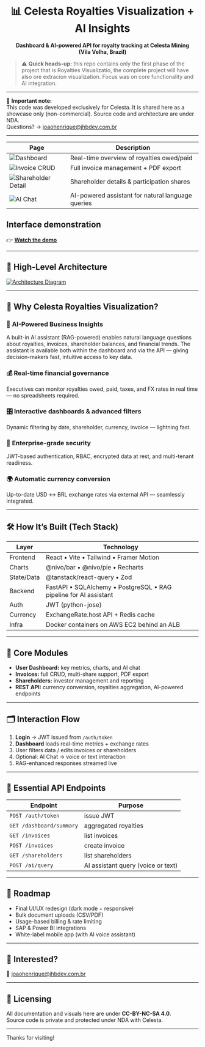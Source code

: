 <h1 align="center">📊 Celesta Royalties Visualization + AI Insights</h1>

<p align="center">
  <strong>Dashboard & AI-powered API for royalty tracking at Celesta Mining (Vila&nbsp;Velha, Brazil)</strong>
</p>

> ⚠️ **Quick heads-up:** this repo contains only the first phase of the project that is Royalties Visualizatio, the complete project will have also ore extracion visualization. Focus was on core functionality and AI integration.

---

🛑 **Important note:**  
This code was developed exclusively for Celesta. It is shared here as a showcase only (non-commercial). Source code and architecture are under NDA.  
Questions? → [joaohenrique@jhbdev.com.br](mailto:joaohenrique@jhbdev.com.br)

---

| Page | Description |
|------|-------------|
| ![Dashboard](https://via.placeholder.com/150) | Real-time overview of royalties owed/paid |
| ![Invoice CRUD](https://via.placeholder.com/150) | Full invoice management + PDF export |
| ![Shareholder Detail](https://via.placeholder.com/150) | Shareholder details & participation shares |
| ![AI Chat](https://via.placeholder.com/150) | AI-powered assistant for natural language queries |

## Interface demonstration  
👉 **[Watch the demo](https://youtu.be/your-demo-link)**

---

## 📸 High-Level Architecture  

[![Architecture Diagram]([https://via.placeholder.com/600x300)](https://via.placeholder.com/1200x600](https://drive.google.com/uc?export=view&id=1pPPMhQAQMNNI_a55dDZvKNXDd89C5q83)](https://drive.google.com/uc?export=view&id=1pPPMhQAQMNNI_a55dDZvKNXDd89C5q83))

---

## 🚀 Why Celesta Royalties Visualization?

### 🤖 **AI-Powered Business Insights**  
A built-in AI assistant (RAG-powered) enables natural language questions about royalties, invoices, shareholder balances, and financial trends. The assistant is available both within the dashboard and via the API — giving decision-makers fast, intuitive access to key data.

### 💰 **Real-time financial governance**  
Executives can monitor royalties owed, paid, taxes, and FX rates in real time — no spreadsheets required.

### 🎛 **Interactive dashboards & advanced filters**  
Dynamic filtering by date, shareholder, currency, invoice — lightning fast.

### 🔐 **Enterprise-grade security**  
JWT-based authentication, RBAC, encrypted data at rest, and multi-tenant readiness.

### 🌍 **Automatic currency conversion**  
Up-to-date USD ↔ BRL exchange rates via external API — seamlessly integrated.

---

## 🛠️ How It’s Built (Tech Stack)

| Layer | Technology |
|-------|------------|
| Frontend | React • Vite • Tailwind • Framer Motion |
| Charts | @nivo/bar • @nivo/pie • Recharts |
| State/Data | @tanstack/react-query • Zod |
| Backend | FastAPI • SQLAlchemy • PostgreSQL • RAG pipeline for AI assistant |
| Auth | JWT (python-jose) |
| Currency | ExchangeRate.host API + Redis cache |
| Infra | Docker containers on AWS EC2 behind an ALB |

---

## 🔗 Core Modules

- **User Dashboard:** key metrics, charts, and AI chat  
- **Invoices:** full CRUD, multi-share support, PDF export  
- **Shareholders:** investor management and reporting  
- **REST API:** currency conversion, royalties aggregation, AI-powered endpoints

---

## 🗂️ Interaction Flow

1. **Login** → JWT issued from `/auth/token`  
2. **Dashboard** loads real-time metrics + exchange rates  
3. User filters data / edits invoices or shareholders  
4. Optional: AI Chat → voice or text interaction  
5. RAG-enhanced responses streamed live

---

## 🔑 Essential API Endpoints

| Endpoint | Purpose |
|----------|---------|
| `POST /auth/token` | issue JWT |
| `GET /dashboard/summary` | aggregated royalties |
| `GET /invoices` | list invoices |
| `POST /invoices` | create invoice |
| `GET /shareholders` | list shareholders |
| `POST /ai/query` | AI assistant query (voice or text) |

---

## 📌 Roadmap

- Final UI/UX redesign (dark mode + responsive)  
- Bulk document uploads (CSV/PDF)  
- Usage-based billing & rate limiting  
- SAP & Power BI integrations  
- White-label mobile app (with AI voice assistant)

---

## 🙌 Interested?

📧 [joaohenrique@jhbdev.com.br](mailto:joaohenrique@jhbdev.com.br)

---

## 📜 Licensing

All documentation and visuals here are under **CC-BY-NC-SA 4.0**.  
Source code is private and protected under NDA with Celesta.

---

Thanks for visiting!
